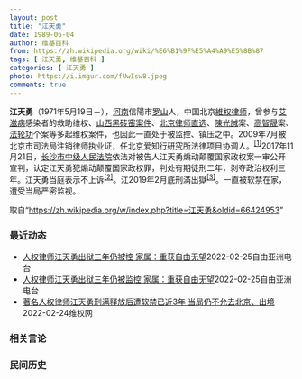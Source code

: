 ```yaml
---
layout: post
title: "江天勇"
date: 1989-06-04
author: 维基百科
from: https://zh.wikipedia.org/wiki/%E6%B1%9F%E5%A4%A9%E5%8B%87
tags: [ 江天勇, 维基百科 ]
categories: [ 江天勇 ]
photo: https://i.imgur.com/fUwIsw8.jpeg
comments: true
---
```

<div class="mw-parser-output">

<p><b>江天勇</b>（1971年5月19日<span class="useeditintro" title="Template:BLP editintro">－</span>），<a href="/wiki/%E6%B2%B3%E5%8D%97" class="mw-redirect" title="河南">河南</a>信陽市<a href="/wiki/%E7%BD%97%E5%B1%B1" class="mw-redirect mw-disambig" title="罗山">罗山</a>人，中国北京<a href="/wiki/%E7%B6%AD%E6%AC%8A%E5%BE%8B%E5%B8%AB" class="mw-redirect" title="維權律師">維权律师</a>，曾参与<a href="/wiki/%E8%89%BE%E6%BB%8B%E7%97%85" title="艾滋病">艾滋病</a>感染者的救助维权、<a href="/w/index.php?title=%E5%B1%B1%E8%A5%BF%E9%BB%91%E7%A0%96%E7%AA%91%E6%A1%88%E4%BB%B6&amp;action=edit&amp;redlink=1" class="new" title="山西黑砖窑案件（页面不存在）">山西黑砖窑案件</a>、<a href="/w/index.php?title=%E5%8C%97%E4%BA%AC%E5%BE%8B%E5%B8%88%E7%9B%B4%E9%80%89&amp;action=edit&amp;redlink=1" class="new" title="北京律师直选（页面不存在）">北京律师直选</a>、<a href="/wiki/%E9%99%B3%E5%85%89%E8%AA%A0" class="mw-redirect" title="陳光誠">陳光誠</a>案、<a href="/wiki/%E9%AB%98%E6%99%BA%E6%99%9F" title="高智晟">高智晟</a>案、<a href="/wiki/%E6%B3%95%E8%BD%AE%E5%8A%9F" title="法轮功">法轮功</a>个案等多起维权案件，也因此一直处于被监控、镇压之中。2009年7月被北京市司法局注销律师执业证，任<a href="/w/index.php?title=%E5%8C%97%E4%BA%AC%E7%88%B1%E7%9F%A5%E8%A1%8C%E7%A0%94%E7%A9%B6%E6%89%80&amp;action=edit&amp;redlink=1" class="new" title="北京爱知行研究所（页面不存在）">北京爱知行研究所</a>法律项目协调人。<sup id="cite_ref-HRLJIANG_1-0" class="reference"><a href="#cite_note-HRLJIANG-1">[1]</a></sup>2017年11月21日，<a href="/wiki/%E9%95%BF%E6%B2%99%E5%B8%82%E4%B8%AD%E7%BA%A7%E4%BA%BA%E6%B0%91%E6%B3%95%E9%99%A2" title="长沙市中级人民法院">长沙市中级人民法院</a>依法对被告人江天勇煽动颠覆国家政权案一审公开宣判，认定江天勇犯煽动颠覆国家政权罪，判处有期徒刑二年，剥夺政治权利三年。江天勇当庭表示不上诉<sup id="cite_ref-获刑_2-0" class="reference"><a href="#cite_note-获刑-2">[2]</a></sup>。江2019年2月底刑滿出獄<sup id="cite_ref-3" class="reference"><a href="#cite_note-3">[3]</a></sup>。一直被软禁在家，遭受当局严密监视。
</p>
</div><noscript><img src="//zh.wikipedia.org/wiki/Special:CentralAutoLogin/start?type=1x1" alt="" title="" width="1" height="1" style="border: none; position: absolute;"></noscript>
<div class="printfooter">取自“<a dir="ltr" href="https://zh.wikipedia.org/w/index.php?title=江天勇&amp;oldid=66424953">https://zh.wikipedia.org/w/index.php?title=江天勇&amp;oldid=66424953</a>”</div><div id="recent-news"><h3>最近动态</h3><ul><li><a href="https://nodebe4.github.io/waimei/2022-02-25/%E4%BA%BA%E6%9D%83%E5%BE%8B%E5%B8%88%E6%B1%9F%E5%A4%A9%E5%8B%87%E5%87%BA%E7%8B%B1%E4%B8%89%E5%B9%B4%E4%BB%8D%E8%A2%AB%E6%8E%A7-%E5%AE%B6%E5%B1%9E-%E9%87%8D%E8%8E%B7%E8%87%AA%E7%94%B1%E6%97%A0%E6%9C%9B" title="人权律师江天勇出狱三年仍被控 家属：重获自由无望—— 中国人权律师江天勇刑满出狱已近三年，但仍遭到当局的重点监控和软禁。近日，江天勇的妻子金变玲接受本台专访透露，国保人员已告知家属，当局可以安排...">人权律师江天勇出狱三年仍被控    家属：重获自由无望</a><time>2022-02-25</time><a class="tag">自由亚洲电台</a></li>
<li><a href="https://nodebe4.github.io/waimei/2022-02-25/%E4%BA%BA%E6%9D%83%E5%BE%8B%E5%B8%88%E6%B1%9F%E5%A4%A9%E5%8B%87%E5%87%BA%E7%8B%B1%E4%B8%89%E5%B9%B4%E4%BB%8D%E8%A2%AB%E7%9B%91%E6%8E%A7-%E5%AE%B6%E5%B1%9E-%E9%87%8D%E8%8E%B7%E8%87%AA%E7%94%B1%E6%97%A0%E6%9C%9B" title="人权律师江天勇出狱三年仍被监控 家属：重获自由无望—— 中国人权律师江天勇刑满出狱已近三年，但仍遭到当局的重点监控和软禁。近日，江天勇的妻子金变玲接受本台专访透露，国保人员已告知家属，当局可以安...">人权律师江天勇出狱三年仍被监控    家属：重获自由无望</a><time>2022-02-25</time><a class="tag">自由亚洲电台</a></li>
<li><a href="https://nodebe4.github.io/waimei/2022-02-24/%E8%91%97%E5%90%8D%E4%BA%BA%E6%9D%83%E5%BE%8B%E5%B8%88%E6%B1%9F%E5%A4%A9%E5%8B%87%E5%88%91%E6%BB%A1%E9%87%8A%E6%94%BE%E5%90%8E%E9%81%AD%E8%BD%AF%E7%A6%81%E5%B7%B2%E8%BF%913%E5%B9%B4-%E5%BD%93%E5%B1%80%E4%BB%8D%E4%B8%8D%E5%85%81%E5%8E%BB%E5%8C%97%E4%BA%AC-%E5%87%BA%E5%A2%83" title="著名人权律师江天勇刑满释放后遭软禁已近3年 当局仍不允去北京、出境—— （维权网信息中心报道）2022年2月24日，本网获悉：著名人权律师江天勇刑满释放后在老家遭软禁已近3年，中共当局仍不允他去...">著名人权律师江天勇刑满释放后遭软禁已近3年  当局仍不允去北京、出境</a><time>2022-02-24</time><a class="tag">维权网</a></li>
</ul></div><div id="open-opinion"><h3>相关言论</h3><ul></ul></div><div id="mjls-record"><h3>民间历史</h3><ul></ul></div>
